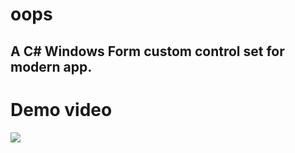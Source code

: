 # oops
## A C# Windows Form custom control set for modern app.


# Demo video
[![](http://img.youtube.com/vi/d7XojEaHELM/0.jpg)](http://www.youtube.com/watch?v=d7XojEaHELM "")

